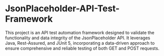 # JsonPlaceholder-API-Test-Framework
This project is an API test automation framework designed to validate the functionality and data integrity of the JsonPlaceholder API. It leverages Java, Rest-Assured, and JUnit 5, incorporating a data-driven approach to ensure comprehensive and reliable testing of both GET and POST requests.
